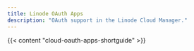 ```yaml
---
title: Linode OAuth Apps
description: "OAuth support in the Linode Cloud Manager."
---
```


{{< content "cloud-oauth-apps-shortguide" >}}

